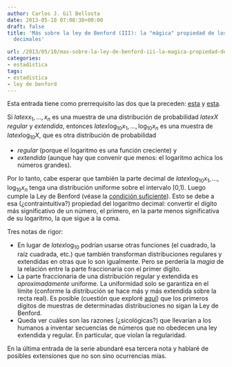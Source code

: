 ```yaml
---
author: Carlos J. Gil Bellosta
date: 2013-05-10 07:08:38+00:00
draft: false
title: 'Más sobre la ley de Benford (III): la "mágica" propiedad de los logaritmos
  decimales'

url: /2013/05/10/mas-sobre-la-ley-de-benford-iii-la-magica-propiedad-de-los-logaritmos-decimales/
categories:
- estadística
tags:
- estadística
- ley de benford
---
```


Esta entrada tiene como prerrequisito las dos que la preceden: [esta](http://www.datanalytics.com/blog/2013/04/16/mas-sobre-la-ley-de-benford-i-una-condicion-suficiente/) y [esta](http://www.datanalytics.com/blog/2013/04/16/mas-sobre-la-ley-de-benford-i-una-condicion-suficiente/).

Si $latex x_1, \dots, x_n$ es una muestra de una distribución de probabilidad $latex X$ _regular_ y _extendida_, entonces $latex \log_{10}x_1, \dots, \log_{10}x_n$ es una muestra de $latex \log_{10}X$, que es otra distribución de probabilidad

* _regular_ (porque el logaritmo es una función creciente) y
* _extendida_ (aunque hay que convenir que menos: el logaritmo achica los números grandes).

Por lo tanto, cabe esperar que también la parte decimal de $latex \log_{10}x_1, \dots, \log_{10}x_n$ tenga una distribución uniforme sobre el intervalo [0,1). Luego cumple la Ley de Benford (véase la [condición suficiente](http://www.datanalytics.com/blog/2013/04/16/mas-sobre-la-ley-de-benford-i-una-condicion-suficiente/)). Esto se debe a esa (¿contraintuitiva?) propiedad del logaritmo decimal: convertir el dígito más significativo de un número, el primero, en la parte menos significativa de su logaritmo, la que sigue a la coma.

Tres notas de rigor:

* En lugar de $latex \log_{10}$ podrían usarse otras funciones (el cuadrado, la raíz cuadrada, etc.) que también transforman distribuciones regulares y extendidas en otras que lo son igualmente. Pero se perdería la _magia_ de la relación entre la parte fraccionaria con el primer dígito.
* La parte fraccionaria de una distribución regular y extendida es _aproximadamente_ uniforme. La uniformidad solo se garantiza en el límite (conforme la distribución se hace más y más extendida sobre la recta real). Es posible (cuestión que exploré [aquí](http://www.datanalytics.com/blog/2011/09/15/la-ley-de-benford/)) que los primeros dígitos de muestras de determinadas distribuciones no sigan la Ley de Benford.
* Queda ver cuáles son las razones (¿sicológicas?) que llevarían a los humanos a inventar secuencias de números que no obedecen una ley extendida y regular. En particular, que violan la regularidad.

En la última entrada de la serie abundaré esa tercera nota y hablaré de posibles extensiones que no son sino ocurrencias mías.
